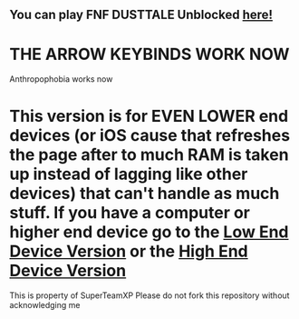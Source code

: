 ## You can play FNF DUSTTALE Unblocked [here!](https://superteamxp.github.io/FNF-DUSTTALE-Web-Potato-Device/)
 # THE ARROW KEYBINDS WORK NOW
 Anthropophobia works now
 # This version is for EVEN LOWER end devices (or iOS cause that refreshes the page after to much RAM is taken up instead of lagging like other devices) that can't handle as much stuff. If you have a computer or higher end device go to the [Low End Device Version](https://github.com/SuperTeamXP/FNF-DUSTTALE-Web-Low-End-Device) or the [High End Device Version](https://github.com/SuperTeamXP/FNF-DUSTTALE-Web-High-End-Device)

This is property of SuperTeamXP
Please do not fork this repository without acknowledging me
